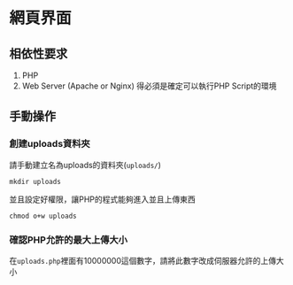 # 網頁界面

## 相依性要求
1. PHP
2. Web Server (Apache or Nginx)
得必須是確定可以執行PHP Script的環境

## 手動操作
### 創建uploads資料夾
請手動建立名為uploads的資料夾(`uploads/`)
```
mkdir uploads
```
並且設定好權限，讓PHP的程式能夠進入並且上傳東西
```
chmod o+w uploads
```
### 確認PHP允許的最大上傳大小
在`uploads.php`裡面有10000000這個數字，請將此數字改成伺服器允許的上傳大小

